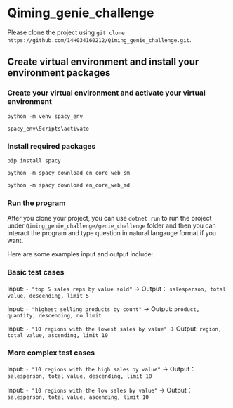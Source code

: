 # Qiming_genie_challenge

Please clone the project using `git clone https://github.com/14H034160212/Qiming_genie_challenge.git`.

## Create virtual environment and install your environment packages
### Create your virtual environment and activate your virtual environment
`python -m venv spacy_env`

`spacy_env\Scripts\activate`


### Install required packages
`pip install spacy`

`python -m spacy download en_core_web_sm`

`python -m spacy download en_core_web_md`

### Run the program
After you clone your project, you can use `dotnet run` to run the project under `Qiming_genie_challenge/genie_challenge` folder and then you can interact the program and type question in natural langauge format if you want.

Here are some examples input and output include:
### Basic test cases
Input: `- "top 5 sales reps by value sold"` -> Output： `salesperson, total value, descending, limit 5`

Input: `- "highest selling products by count"` -> Output: `product, quantity, descending, no limit`

Input: `- "10 regions with the lowest sales by value"` -> Output: `region, total value, ascending, limit 10`

### More complex test cases
Input: `- "10 regions with the high sales by value"` -> Output： `salesperson, total value, descending, limit 10`

Input: `- "10 regions with the low sales by value"` -> Output： `salesperson, total value, ascending, limit 10`

